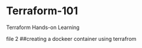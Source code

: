 # Terraform-101
Terraform Hands-on Learning


file 2
##creating a dockeer container using terrafrom 
